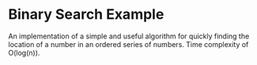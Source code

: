 # Binary Search Example
An implementation of a simple and useful algorithm for quickly finding the location of a number in an ordered series of numbers.
Time complexity of O(log(n)).